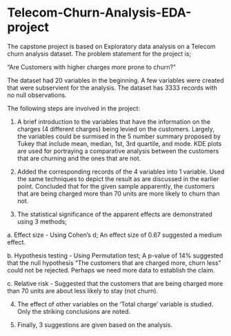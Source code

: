 # Telecom-Churn-Analysis-EDA-project

The capstone project is based on Exploratory data analysis on a Telecom churn
analysis dataset. The problem statement for the project is;

“Are Customers with higher charges more prone to churn?”

The dataset had 20 variables in the beginning. A few variables were created that
were subservient for the analysis. The dataset has 3333 records with no null
observations.

The following steps are involved in the project:

1. A brief introduction to the variables that have the information on the
charges (4 different charges) being levied on the customers. Largely, the
variables could be surmised in the 5 number summary proposed by Tukey
that include mean, median, 1st, 3rd quartile, and mode. KDE plots are used
for portraying a comparative analysis between the customers that are
churning and the ones that are not.

2. Added the corresponding records of the 4 variables into 1 variable. Used
the same techniques to depict the result as are discussed in the earlier
point. Concluded that for the given sample apparently, the customers that
are being charged more than 70 units are more likely to churn than not.

3. The statistical significance of the apparent effects are demonstrated using
3 methods;

  a. Effect size - Using Cohen’s d; An effect size of 0.67 suggested a
medium effect.

  b. Hypothesis testing - Using Permutation test; A p-value of 14%
suggested that the null hypothesis “The customers that are charged
more, churn less” could not be rejected. Perhaps we need more data
to establish the claim.

  c. Relative risk - Suggested that the customers that are being charged
more than 70 units are about less likely to stay (not churn).

4. The effect of other variables on the ‘Total charge’ variable is studied. Only the
striking conclusions are noted.

5. Finally, 3 suggestions are given based on the analysis.
